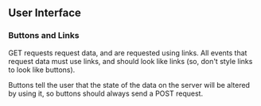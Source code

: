 ## User Interface

### Buttons and Links
GET requests request data, and are requested using links. All events that request data must use links, and should look like links (so, don't style links to look like buttons).

Buttons tell the user that the state of the data on the server will be altered by using it, so buttons should always send a POST request.
